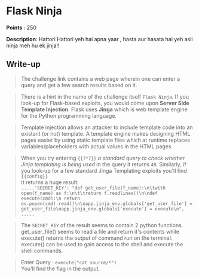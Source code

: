# Flask Ninja

**Points** : 250

**Description**:
Hattori Hattori yeh hai apna yaar , hasta aur hasata hai yeh asli ninja meh hu ek jinja!!

## Write-up

> The challenge link contains a web page wherein one can enter a query and get a few search results based on it.

> There is a hint in the name of the challenge itself `Flask Ninja`. If you look-up for Flask-based exploits, you would come upon **Server Side Template Injection**. Flask uses **Jinga** which is web template engine for the Python programming language.

> Template injection allows an attacker to include template code into an existant (or not) template. A template engine makes designing HTML pages easier by using static template files which at runtime replaces variables/placeholders with actual values in the HTML pages

> When you try entering `{{7*7}}` *a standard query to check whether Jinja templating is being used* in the query it returns `49`. Similarly, if you look-up for a few standard Jinga Templating exploits you'll find `{{config}}` <br>
It returns a huge result:<br>
`.....'SECRET_KEY': "def get_user_file(f_name):\n\twith open(f_name) as f:\n\t\treturn f.readlines()\n\ndef execute(cmd):\n return os.popen(cmd).read()\n\napp.jinja_env.globals['get_user_file'] = get_user_file\napp.jinja_env.globals['execute'] = execute\n", .....`

> The `SECRET_KEY` of the result seems to contain 2 python functions. get_user_file() seems to read a file and return it's contents while execute() returns the output of command run on the terminal. execute() can be used to gain access to the shell and execute the shell commands. 

> Enter Query : `execute("cat source/*")`<br>
You'll find the flag in the output.